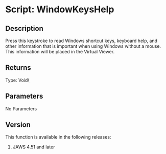 # Script: WindowKeysHelp

## Description

Press this keystroke to read Windows shortcut keys, keyboard help, and
other information that is important when using Windows without a mouse.
This information will be placed in the Virtual Viewer.

## Returns

Type: Void\

## Parameters

No Parameters

## Version

This function is available in the following releases:

1.  JAWS 4.51 and later
